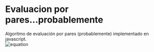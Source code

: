 # Evaluacion por pares...probablemente
Algoritmo de evaluación por pares (probablemente) implementado en javascript.\
![equation](http://latex.codecogs.com/gif.latex?\frac{(\frac{\sum_{x=1}^{x=n}%20x/10}{n-1}*10)+y}{2}) 
